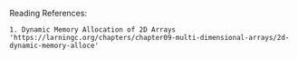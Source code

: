 Reading References:

    1. Dynamic Memory Allocation of 2D Arrays
    'https://larningc.org/chapters/chapter09-multi-dimensional-arrays/2d-dynamic-memory-alloce'




